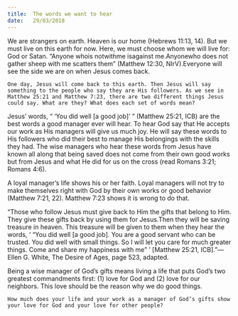 ```yaml
---
title:  The words we want to hear
date:   29/03/2018
---
```


We are strangers on earth. Heaven is our home (Hebrews 11:13, 14). But we must live on this earth for now. Here, we must choose whom we will live for: God or Satan. “Anyone whois notwithme isagainst me.Anyonewho does not gather sheep with me scatters them” (Matthew 12:30, NIrV).Everyone will see the side we are on when Jesus comes back. 

`One day, Jesus will come back to this earth. Then Jesus will say something to the people who say they are His followers. As we see in Matthew 25:21 and Matthew 7:23, there are two different things Jesus could say. What are they? What does each set of words mean?` 

Jesus’ words, “ ‘You did well [a good job]’ ” (Matthew 25:21, ICB) are the best words a good manager ever will hear. To hear God say that He accepts our work as His managers will give us much joy. He will say these words to His followers who did their best to manage His belongings with the skills they had. The wise managers who hear these words from Jesus have known all along that being saved does not come from their own good works but from Jesus and what He did for us on the cross (read Romans 3:21; Romans 4:6). 

A loyal manager’s life shows his or her faith. Loyal managers will not try to make themselves right with God by their own works or good behavior (Matthew 7:21, 22). Matthew 7:23 shows it is wrong to do that. 

“Those who follow Jesus must give back to Him the gifts that belong to Him. They give these gifts back by using them for Jesus.Then they will be saving treasure in heaven. This treasure will be given to them when they hear the words, ‘ “You did well [a good job]. You are a good servant who can be trusted. You did well with small things. So I will let you care for much greater things. Come and share my happiness with me” ’ [Matthew 25:21, ICB].”—Ellen G. White, The Desire of Ages, page 523, adapted. 

Being a wise manager of God’s gifts means living a life that puts God’s two greatest commandments first: (1) love for God and (2) love for our neighbors. This love should be the reason why we do good things. 

`How much does your life and your work as a manager of God’s gifts show your love for God and your love for other people?`